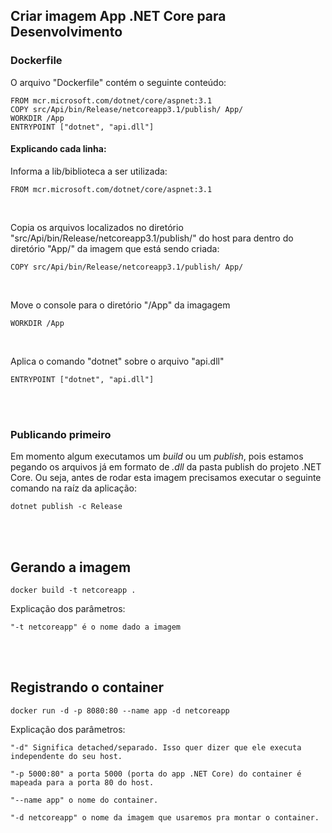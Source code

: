 ## Criar imagem App .NET Core para Desenvolvimento

### Dockerfile

O arquivo "Dockerfile" contém o seguinte conteúdo:

```
FROM mcr.microsoft.com/dotnet/core/aspnet:3.1
COPY src/Api/bin/Release/netcoreapp3.1/publish/ App/
WORKDIR /App
ENTRYPOINT ["dotnet", "api.dll"]
``` 

#### Explicando cada linha:

Informa a lib/biblioteca a ser utilizada:
```
FROM mcr.microsoft.com/dotnet/core/aspnet:3.1
``` 

<br>

Copia os arquivos localizados no diretório "src/Api/bin/Release/netcoreapp3.1/publish/" do host para dentro do diretório "App/" da imagem que está sendo criada:
```
COPY src/Api/bin/Release/netcoreapp3.1/publish/ App/
``` 

<br>

Move o console para o diretório "/App" da imagagem
```
WORKDIR /App
``` 

<br>

Aplica o comando "dotnet" sobre o arquivo "api.dll"
```
ENTRYPOINT ["dotnet", "api.dll"]
``` 

<br>
<br>

### Publicando primeiro
Em momento algum executamos um _build_ ou um _publish_, pois estamos pegando os arquivos já em formato de _.dll_ da pasta publish do projeto .NET Core. Ou seja, antes de rodar esta imagem precisamos executar o seguinte comando na raíz da aplicação:

```
dotnet publish -c Release
```

<br>
<br>


## Gerando a imagem
```
docker build -t netcoreapp .
```

Explicação dos parâmetros:
```
"-t netcoreapp" é o nome dado a imagem
```

<br>
<br>


## Registrando o container
```
docker run -d -p 8080:80 --name app -d netcoreapp
```

Explicação dos parâmetros:

```
"-d" Significa detached/separado. Isso quer dizer que ele executa independente do seu host.

"-p 5000:80" a porta 5000 (porta do app .NET Core) do container é mapeada para a porta 80 do host.

"--name app" o nome do container.

"-d netcoreapp" o nome da imagem que usaremos pra montar o container.
```

